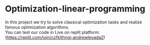 # Optimization-linear-programming
In this project we try to solve classical optimization tasks and realize famous optimization algorithms. \
You can test our code in Live on replit platform: (https://replit.com/join/czfklthngi-andrewlevada2)
